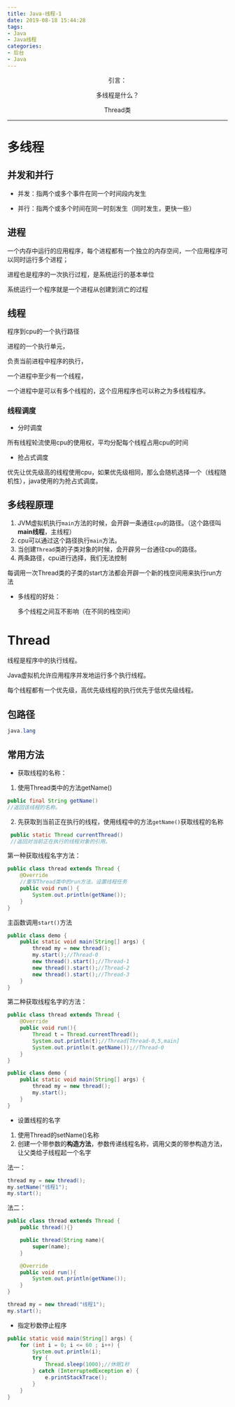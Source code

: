 ```yaml
---
title: Java-线程-1
date: 2019-08-18 15:44:28
tags: 
- Java
- Java线程
categories: 
- 后台
- Java
---
```


<center>
引言：

多线程是什么？

Thread类
</center>

<!--more-->

---

# 多线程

## 并发和并行
- 并发：指两个或多个事件在同一个时间段内发生

- 并行：指两个或多个时间在同一时刻发生（同时发生，更快一些）

## 进程

一个内存中运行的应用程序，每个进程都有一个独立的内存空间，一个应用程序可以同时运行多个进程；

进程也是程序的一次执行过程，是系统运行的基本单位

系统运行一个程序就是一个进程从创建到消亡的过程


## 线程
程序到cpu的一个执行路径

进程的一个执行单元，

负责当前进程中程序的执行，

一个进程中至少有一个线程，

一个进程中是可以有多个线程的，这个应用程序也可以称之为多线程程序。

### 线程调度
- 分时调度

所有线程轮流使用cpu的使用权，平均分配每个线程占用cpu的时间
- 抢占式调度

优先让优先级高的线程使用cpu，如果优先级相同，那么会随机选择一个（线程随机性），java使用的为抢占式调度。


## 多线程原理
1. JVM虚拟机执行`main`方法的时候，会开辟一条通往`cpu`的路径。（这个路径叫**main线程**，主线程）
2. cpu可以通过这个路径执行`main`方法。
3. 当创建`Thread`类的子类对象的时候，会开辟另一台通往cpu的路径。
4. 两条路径，cpu进行选择，我们无法控制

每调用一次Thread类的子类的start方法都会开辟一个新的栈空间用来执行run方法

- 多线程的好处：

    多个线程之间互不影响（在不同的栈空间）

# Thread

线程是程序中的执行线程。

Java虚拟机允许应用程序并发地运行多个执行线程。 

每个线程都有一个优先级，高优先级线程的执行优先于低优先级线程。

## 包路径
```java
java.lang
```

## 常用方法

- 获取线程的名称：
1. 使用Thread类中的方法getName()
```java
public final String getName()
//返回该线程的名称。 
```
2. 先获取到当前正在执行的线程，使用线程中的方法`getName()`获取线程的名称
```java
 public static Thread currentThread()
 //返回对当前正在执行的线程对象的引用。 
```
第一种获取线程名字方法：
```java
public class thread extends Thread {
    @Override
    //重写Thread类中的run方法，设置线程任务
    public void run() {
        System.out.println(getName());
    }
}
```
主函数调用`start()`方法
```java
public class demo {
    public static void main(String[] args) {
        thread my = new thread();
        my.start();//Thread-0
        new thread().start();//Thread-1
        new thread().start();//Thread-2
        new thread().start();//Thread-3
    }
}
```
第二种获取线程名字的方法：
```java
public class thread extends Thread {
    @Override
    public void run(){
        Thread t = Thread.currentThread();
        System.out.println(t);//Thread[Thread-0,5,main]
        System.out.println(t.getName());//Thread-0
    }
}
```
```java
public class demo {
    public static void main(String[] args) {
        thread my = new thread();
        my.start();
    }
}
```

- 设置线程的名字
1. 使用Thread的setName()名称
2. 创建一个带参数的**构造方法**，参数传递线程名称，调用父类的带参构造方法，让父类给子线程起一个名字

法一：
```java
thread my = new thread();
my.setName("线程1");
my.start();
```
法二：
```java
public class thread extends Thread {
    public thread(){}

    public thread(String name){
        super(name);
    }

    @Override
    public void run(){
        System.out.println(getName());
    }
}
```
```java
thread my = new thread("线程1");
my.start();
```

- 指定秒数停止程序
```java
public static void main(String[] args) {
    for (int i = 0; i <= 60 ; i++) {
        System.out.println(i);
        try {
            Thread.sleep(1000);//休眠1秒
        } catch (InterruptedException e) {
            e.printStackTrace();
        }
    }
}
```